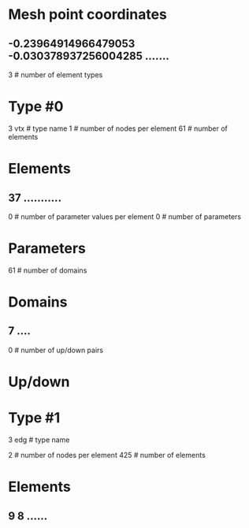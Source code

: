 # Mesh point coordinates
-0.23964914966479053 -0.030378937256004285
.......
--------------------------------------
3 # number of element types
# Type #0
3 vtx # type name
1 # number of nodes per element
61 # number of elements
# Elements
37
...........
----------------------------------
0 # number of parameter values per element
0 # number of parameters
# Parameters

61 # number of domains
# Domains
7
....
-------------------------------
0 # number of up/down pairs
# Up/down

# Type #1

3 edg # type name


2 # number of nodes per element
425 # number of elements
# Elements
9 8 
......
-------------------------------------------------
